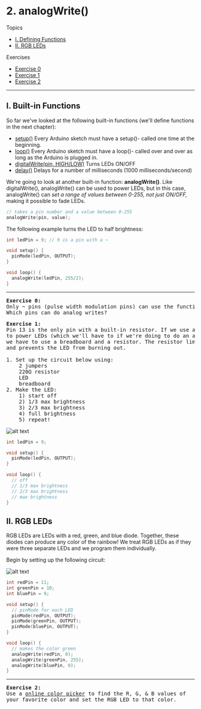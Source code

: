 # 2. analogWrite()

Topics
* [I. Defining Functions](#i-builtin-functions)
* [II. RGB LEDs](#ii-rgb-leds)

Exercises
* [Exercise 0](#ex0)
* [Exercise 1](#ex1)
* [Exercise 2](#ex2)

---

## I. Built-in Functions

So far we've looked at the following built-in functions (we'll define functions in the next chapter):

* [setup()](https://www.arduino.cc/en/Reference/Setup)
  Every Arduino sketch must have a setup()- called one time at the beginning.
* [loop()](https://www.arduino.cc/en/Reference/Loop)
  Every Arduino sketch must have a loop()- called over and over as long as the Arduino is plugged in.
* [digitalWrite(pin, HIGH/LOW)](https://www.arduino.cc/en/Reference/DigitalWrite)
  Turns LEDs ON/OFF
* [delay()](https://www.arduino.cc/en/Reference/Delay)
  Delays for a number of milliseconds (1000 milliseconds/second)

We're going to look at another built-in function: **analogWrite()**. Like digitalWrite(), analogWrite() can be used to power LEDs, but in this case, analogWrite() can *set a range of values between 0-255, not just ON/OFF,* making it possible to fade LEDs.

```c++
// takes a pin number and a value between 0-255
analogWrite(pin, value);
```

The following example turns the LED to half brightness:

```c++
int ledPin = 9; // 9 is a pin with a ~

void setup() {
  pinMode(ledPin, OUTPUT);
}

void loop() {
  analogWrite(ledPin, 255/2);         
}
```

---

<a name="ex0"></a>
<pre>
<b>Exercise 0:</b>
Only ~ pins (pulse width modulation pins) can use the function analogWrite().
Which pins can do analog writes?
</pre>

<a name="ex1"></a>
<pre>
<b>Exercise 1:</b>
Pin 13 is the only pin with a built-in resistor. If we use any other pin
to power LEDs (which we'll have to if we're doing to do an analogWrite()),
we have to use a breadboard and a resistor. The resistor limits current
and prevents the LED from burning out.

1. Set up the circuit below using:
    2 jumpers
    220Ω resistor
    LED
    breadboard
2. Make the LED:
    1) start off
    2) 1/3 max brightness
    3) 2/3 max brightness
    4) full brightness
    5) repeat!
</pre>

![alt text](images/arduinores.jpg)

```c++
int ledPin = 9;

void setup() {
  pinMode(ledPin, OUTPUT);
}

void loop() {
  // off
  // 1/3 max brightness
  // 2/3 max brightness
  // max brightness
}
```

## II. RGB LEDs
RGB LEDs are LEDs with a red, green, and blue diode. Together, these diodes can produce any color of the rainbow! We treat RGB LEDs as if they were three separate LEDs and we program them individually.

Begin by setting up the following circuit:

![alt text](rgb.jpg)

```c++
int redPin = 11;
int greenPin = 10;
int bluePin = 9;

void setup() {
  // pinMode for each LED
  pinMode(redPin, OUTPUT);
  pinMode(greenPin, OUTPUT);
  pinMode(bluePin, OUTPUT);  
}

void loop() {
  // makes the color green
  analogWrite(redPin, 0);
  analogWrite(greenPin, 255);
  analogWrite(bluePin, 0);  
}
```

---

<a name="ex2"></a>
<pre>
<b>Exercise 2:</b>
Use a <a href="http://www.w3schools.com/colors/colors_picker.asp">online color picker</a> to find the R, G, & B values of
your favorite color and set the RGB LED to that color.
</pre>
